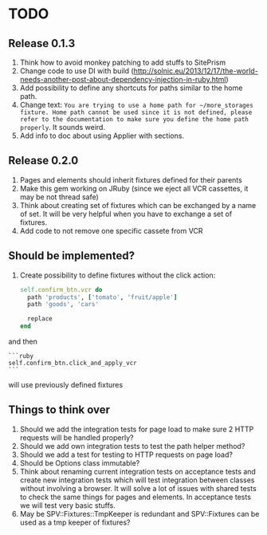 # TODO

## Release 0.1.3

1. Think how to avoid monkey patching to add stuffs to SitePrism
2. Change code to use DI with build (http://solnic.eu/2013/12/17/the-world-needs-another-post-about-dependency-injection-in-ruby.html)
3. Add possibility to define any shortcuts for paths similar to the home path.
4. Change text: `You are trying to use a home path for ~/more_storages fixture. Home path cannot be used since it is not defined, please refer to the documentation to make sure you define the home path properly`. It sounds weird.
5. Add info to doc about using Applier with sections.

## Release 0.2.0

1. Pages and elements should inherit fixtures defined for their parents
2. Make this gem working on JRuby (since we eject all VCR cassettes, it may be not thread safe)
3. Think about creating set of fixtures which can be exchanged by a name of set. It will be very helpful when you have to exchange a set of fixtures.
4. Add code to not remove one specific cassete from VCR

## Should be implemented?

1. Create possibility to define fixtures without the click action:

    ```ruby
    self.confirm_btn.vcr do
      path 'products', ['tomato', 'fruit/apple']
      path 'goods', 'cars'

      replace
    end
    ```

  and then

    ```ruby
    self.confirm_btn.click_and_apply_vcr
    ```

  will use previously defined fixtures


## Things to think over

1. Should we add the integration tests for page load to make sure 2 HTTP requests will be handled properly?
2. Should we add own integration tests to test the path helper method?
3. Should we add a test for testing to HTTP requests on page load?
4. Should be Options class immutable?
5. Think about renaming current integration tests on acceptance tests and create new integration tests which will test integration between classes without involving a browser. It will solve a lot of issues with shared tests to check the same things for pages and elements. In acceptance tests we will test very basic stuffs.
6. May be SPV::Fixtures::TmpKeeper is redundant and SPV::Fixtures can be used as a tmp keeper of fixtures?


